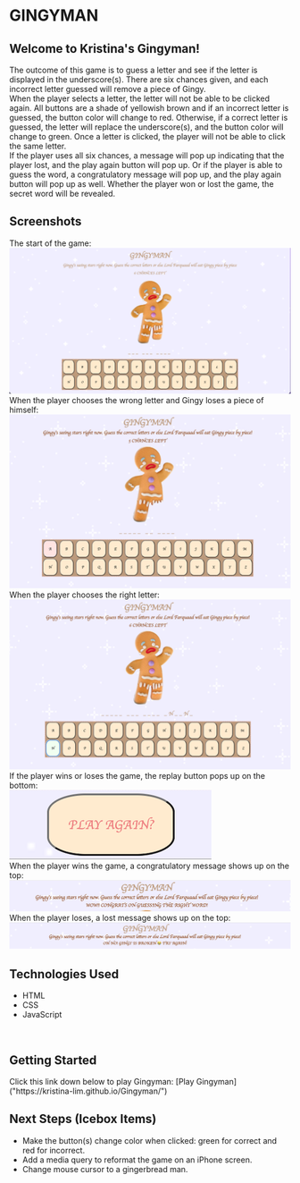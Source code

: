 <h1>GINGYMAN</h1>
<h2>Welcome to Kristina's Gingyman!</h2>
The outcome of this game is to guess a letter and see if the letter is displayed in the underscore(s). There are six chances given, and each incorrect letter guessed will remove a piece of Gingy.


</br>
When the player selects a letter, the letter will not be able to be clicked again. All buttons are a shade of yellowish brown and if an incorrect letter is guessed, the button color will change to red. Otherwise, if a correct letter is guessed, the letter will replace the underscore(s), and the button color will change to green. Once a letter is clicked, the player will not be able to click the same letter.

</br>
If the player uses all six chances, a message will pop up indicating that the player lost, and the play again button will pop up. Or if the player is able to guess the word, a congratulatory message will pop up, and the play again button will pop up as well. Whether the player won or lost the game, the secret word will be revealed.

</br>
<h2>Screenshots</h2>
The start of the game:
</br>
<img src="imgs/start-game.png">

</br>
When the player chooses the wrong letter and Gingy loses a piece of himself:
</br>
<img src="imgs/incorrect-letter.png">

</br>
When the player chooses the right letter:
</br>
<img src="imgs/correct-letter.png">

</br>
If the player wins or loses the game, the replay button pops up on the bottom:
</br>
<img src="imgs/replay-button.png">

</br>
When the player wins the game, a congratulatory message shows up on the top:
</br>
<img src="imgs/win-message.png">

</br>
When the player loses, a lost message shows up on the top:
</br>
<img src="imgs/lose-message.png">

</br>
<h2>Technologies Used</h2>

* HTML
* CSS
* JavaScript

</br>
<h2>Getting Started</h2>
Click this link down below to play Gingyman:
[Play Gingyman]("https://kristina-lim.github.io/Gingyman/")

</br>
<h2>Next Steps (Icebox Items)</h2>

* Make the button(s) change color when clicked: green for correct and red for incorrect.
* Add a media query to reformat the game on an iPhone screen.
* Change mouse cursor to a gingerbread man.
